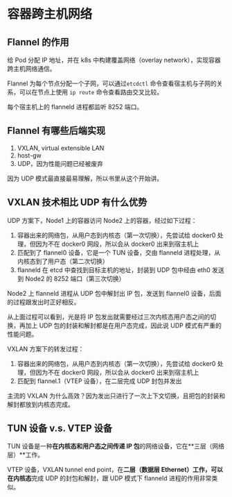 # 容器跨主机网络

## Flannel 的作用

给 Pod 分配 IP 地址，并在 k8s 中构建覆盖网络（overlay network），实现容器跨主机网络通信。

Flannel 为每个节点分配一个子网，可以通过`etcdctl` 命令查看宿主机与子网的关系，可以在节点上使用 `ip route` 命令查看路由交叉比较。

每个宿主机上的 flanneld 进程都监听 8252 端口。

## Flannel 有哪些后端实现

1. VXLAN, virtual extensible LAN
2. host-gw
3. UDP，因为性能问题已经被废弃

因为 UDP 模式最直接最易理解，所以书里从这个开始讲。

## VXLAN 技术相比 UDP 有什么优势

UDP 方案下，Node1 上的容器访问 Node2 上的容器，经过如下过程：

1. 容器出来的网络包，从用户态到内核态（第一次切换），先尝试给 docker0 处理，但因为不在 docker0 网段，所以会从 docker0 出来到宿主机上
2. 匹配到了 flannel0 设备，它是一个 TUN 设备，交由 flanneld 进程处理，从内核态到了用户态（第二次切换）
3. flanneld 在 etcd 中查找到目标主机的地址，封装到 UDP 包中经由 eth0 发送到 Node2 的 8252 端口（第三次切换）

Node2 上 flanneld 进程从 UDP 包中解封出 IP 包，发送到 flannel0 设备，后面的过程跟发出时正好相反。

从上面过程可以看到，光是将 IP 包发出就需要经过三次内核态用户态之间的切换，再加上 UDP 包的封装和解封都是在用户态完成，因此说 UDP 模式有严重的性能问题。

VXLAN 方案下的转发过程：

1. 容器出来的网络包，从用户态到内核态（第一次切换），先尝试给 docker0 处理，但因为不在 docker0 网段，所以会从 docker0 出来到宿主机上
2. 匹配到 flannel.1（VTEP 设备），在二层完成 UDP 封包并发出

主流的 VXLAN 为什么高效？因为发出只进行了一次上下文切换，且把包的封装和解封都放到内核态完成。

## TUN 设备 v.s. VTEP 设备

TUN 设备是一种**在内核态和用户态之间传递 IP 包**的网络设备，它在**三层（网络层）**工作。

VTEP 设备，VXLAN tunnel end point，在**二层（数据层 Ethernet）**工作，可以在**内核态**完成 UDP 的封包和解封，跟 UDP 模式下 flanneld 进程的作用非常类似。
